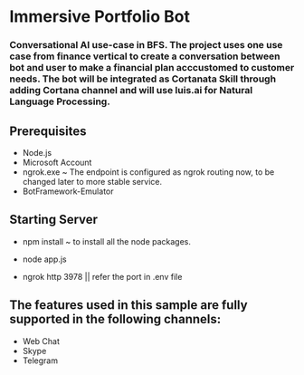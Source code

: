 # Immersive Portfolio Bot

### Conversational AI use-case in BFS. The project uses one use case from finance vertical to create a conversation between bot and user to make a financial plan acccustomed to customer needs. The bot will be integrated as Cortanata Skill through adding Cortana channel and will use luis.ai for Natural Language Processing.

## Prerequisites

* Node.js
* Microsoft Account 
* ngrok.exe ~ The endpoint is configured as ngrok routing now, to be changed later to more stable service.
* BotFramework-Emulator


## Starting Server

* npm install ~ to install all the node packages.

* node app.js

* ngrok http 3978 || refer the port in .env file

## The features used in this sample are fully supported in the following channels:
* Web Chat 
* Skype
* Telegram

